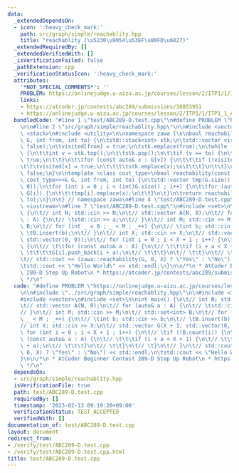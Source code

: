 ```yaml
---
data:
  _extendedDependsOn:
  - icon: ':heavy_check_mark:'
    path: src/graph/simple/reachablity.hpp
    title: "reachablity (\u5230\u9054\u53EF\u80FD\u6027)"
  _extendedRequiredBy: []
  _extendedVerifiedWith: []
  _isVerificationFailed: false
  _pathExtension: cpp
  _verificationStatusIcon: ':heavy_check_mark:'
  attributes:
    '*NOT_SPECIAL_COMMENTS*': ''
    PROBLEM: https://onlinejudge.u-aizu.ac.jp/courses/lesson/2/ITP1/1/ITP1_1_A
    links:
    - https://atcoder.jp/contests/abc289/submissions/38853951
    - https://onlinejudge.u-aizu.ac.jp/courses/lesson/2/ITP1/1/ITP1_1_A
  bundledCode: "#line 1 \"test/ABC289-D.test.cpp\"\n#define PROBLEM \"https://onlinejudge.u-aizu.ac.jp/courses/lesson/2/ITP1/1/ITP1_1_A\"\
    \n\n#line 2 \"src/graph/simple/reachablity.hpp\"\n\n#include <vector>\n#include\
    \ <stack>\n#include <utility>\n\nnamespace zawa {\n\nbool reachability(const std::vector<std::vector<int>>&\
    \ G, int from, int to) {\n\tstd::stack<int> stk;\n\tstd::vector visited(G.size(),\
    \ false);\n\tvisited[from] = true;\n\tstk.emplace(from);\n\twhile (stk.size())\
    \ {\n\t\tint v = stk.top();\n\t\tstk.pop();\n\t\tif (v == to) {\n\t\t\treturn\
    \ true;\n\t\t}\n\t\tfor (const auto& x : G[v]) {\n\t\t\tif (!visited[x]) {\n\t\
    \t\t\tvisited[x] = true;\n\t\t\t\tstk.emplace(x);\n\t\t\t}\n\t\t}\n\t}\n\treturn\
    \ false;\n}\n\ntemplate <class cost_type>\nbool reachability(const std::vector<std::vector<std::pair<int,\
    \ cost_type>>>& G, int from, int to) {\n\tstd::vector tmp(G.size(), std::vector(0,\
    \ 0));\n\tfor (int i = 0 ; i < (int)G.size() ; i++) {\n\t\tfor (auto [x, _] :\
    \ G[i]) {\n\t\t\ttmp[i].emplace(x);\n\t\t}\n\t}\n\treturn reachability(tmp, from,\
    \ to);\n}\n\n} // namespace zawa\n#line 4 \"test/ABC289-D.test.cpp\"\n\n#include\
    \ <iostream>\n#line 7 \"test/ABC289-D.test.cpp\"\n#include <set>\n\nint main()\
    \ {\n\t// int N; std::cin >> N;\n\t// std::vector A(N, 0);\n\t// for (auto& a\
    \ : A) {\n\t// \tstd::cin >> a;\n\t// }\n\t// int M; std::cin >> M;\n\t// std::set<int>\
    \ B;\n\t// for (int _ = 0 ; _ < M ; _++) {\n\t// \tint b; std::cin >> b;\n\t//\
    \ \tB.insert(b);\n\t// }\n\t// int X; std::cin >> X;\n\t// std::vector G(X + 1,\
    \ std::vector(0, 0));\n\t// for (int i = 0 ; i < X + 1 ; i++) {\n\t// \tif (!B.count(i))\
    \ {\n\t// \t\tfor (const auto& a : A) {\n\t// \t\t\tif (i + a < X + 1) {\n\t//\
    \ \t\t\t\tG[i].push_back(i + a);\n\t// \t\t\t}\n\t// \t\t}\n\t// \t}\n\t// }\n\
    \t// std::cout << (zawa::reachability(G, 0, X) ? \"Yes\" : \"No\") << std::endl;\n\
    \tstd::cout << \"Hello World\" << std::endl;\n}\n\n/*\n * AtCoder Beginner Contest\
    \ 289-D Step Up Robot\n * https://atcoder.jp/contests/abc289/submissions/38853951\n\
    \ */\n"
  code: "#define PROBLEM \"https://onlinejudge.u-aizu.ac.jp/courses/lesson/2/ITP1/1/ITP1_1_A\"\
    \n\n#include \"../src/graph/simple/reachablity.hpp\"\n\n#include <iostream>\n\
    #include <vector>\n#include <set>\n\nint main() {\n\t// int N; std::cin >> N;\n\
    \t// std::vector A(N, 0);\n\t// for (auto& a : A) {\n\t// \tstd::cin >> a;\n\t\
    // }\n\t// int M; std::cin >> M;\n\t// std::set<int> B;\n\t// for (int _ = 0 ;\
    \ _ < M ; _++) {\n\t// \tint b; std::cin >> b;\n\t// \tB.insert(b);\n\t// }\n\t\
    // int X; std::cin >> X;\n\t// std::vector G(X + 1, std::vector(0, 0));\n\t//\
    \ for (int i = 0 ; i < X + 1 ; i++) {\n\t// \tif (!B.count(i)) {\n\t// \t\tfor\
    \ (const auto& a : A) {\n\t// \t\t\tif (i + a < X + 1) {\n\t// \t\t\t\tG[i].push_back(i\
    \ + a);\n\t// \t\t\t}\n\t// \t\t}\n\t// \t}\n\t// }\n\t// std::cout << (zawa::reachability(G,\
    \ 0, X) ? \"Yes\" : \"No\") << std::endl;\n\tstd::cout << \"Hello World\" << std::endl;\n\
    }\n\n/*\n * AtCoder Beginner Contest 289-D Step Up Robot\n * https://atcoder.jp/contests/abc289/submissions/38853951\n\
    \ */\n"
  dependsOn:
  - src/graph/simple/reachablity.hpp
  isVerificationFile: true
  path: test/ABC289-D.test.cpp
  requiredBy: []
  timestamp: '2023-02-13 09:19:20+09:00'
  verificationStatus: TEST_ACCEPTED
  verifiedWith: []
documentation_of: test/ABC289-D.test.cpp
layout: document
redirect_from:
- /verify/test/ABC289-D.test.cpp
- /verify/test/ABC289-D.test.cpp.html
title: test/ABC289-D.test.cpp
---
```

